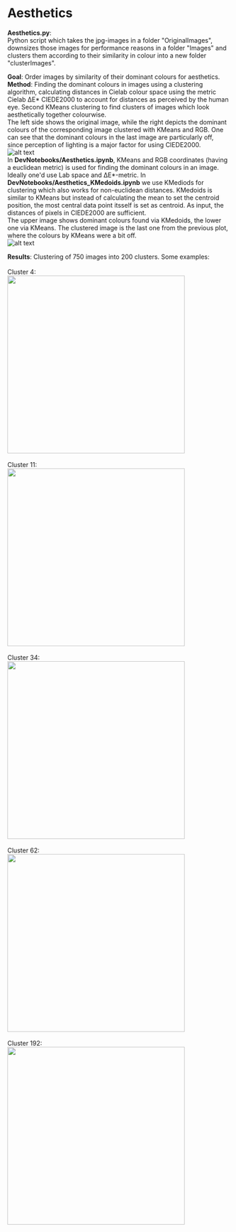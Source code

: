 # Aesthetics

 **Aesthetics.py**: <br />
 Python script which takes the jpg-images in a folder "OriginalImages", downsizes those images for performance reasons in a folder "Images" and clusters them according to their similarity in colour into a new folder "clusterImages".<br />

  **Goal**: Order images by similarity of their dominant colours for aesthetics.<br />
  **Method**: Finding the dominant colours in images using a clustering algorithm, calculating distances in Cielab colour space using the metric Cielab ΔE* CIEDE2000 to account for distances as perceived by the human eye. Second KMeans clustering to find clusters of images which look aesthetically together colourwise.<br />
    The left side shows the original image, while the right depicts the dominant colours of the corresponding image clustered with KMeans and RGB. One can see that the dominant colours in the last image are particularly off, since perception of lighting is a major factor for using CIEDE2000.<br />
  ![alt text](https://github.com/Kokostino/Aesthetics/blob/main/files/cluster1.PNG?raw=true)<br />
  In **DevNotebooks/Aesthetics.ipynb**, KMeans and RGB coordinates (having a euclidean metric) is used for finding the dominant colours in an image. Ideally one'd use Lab space and ΔE*-metric. In **DevNotebooks/Aesthetics_KMedoids.ipynb** we use KMediods for clustering which also works for non-euclidean distances. KMedoids is similar to KMeans but instead of calculating the mean to set the centroid position, the most central data point itsself is set as centroid. As input, the distances of pixels in CIEDE2000 are sufficient.<br />
  The upper image shows dominant colours found via KMedoids, the lower one via KMeans. The clustered image is the last one from the previous plot, where the colours by KMeans were a bit off.<br />
  ![alt text](https://github.com/Kokostino/Aesthetics/blob/main/files/MedvsMean.PNG)<br />
  
**Results**: Clustering of 750 images into 200 clusters. Some examples:<br /><br />
Cluster 4:<br />
<img src="https://github.com/Kokostino/Aesthetics/blob/main/files/BeFunky-collage4.jpg" width="400" /><br /><br />
Cluster 11:<br />
<img src="https://github.com/Kokostino/Aesthetics/blob/main/files/BeFunky-collage11.jpg" width="400" /><br /><br />
Cluster 34:<br />
<img src="https://github.com/Kokostino/Aesthetics/blob/main/files/BeFunky-collage34.jpg" width="400" /><br /><br />
Cluster 62:<br />
<img src="https://github.com/Kokostino/Aesthetics/blob/main/files/BeFunky-collage62.jpg" width="400" /><br /><br />
Cluster 192:<br />
<img src="https://github.com/Kokostino/Aesthetics/blob/main/files/BeFunky-collage192.jpg" width="400" />
